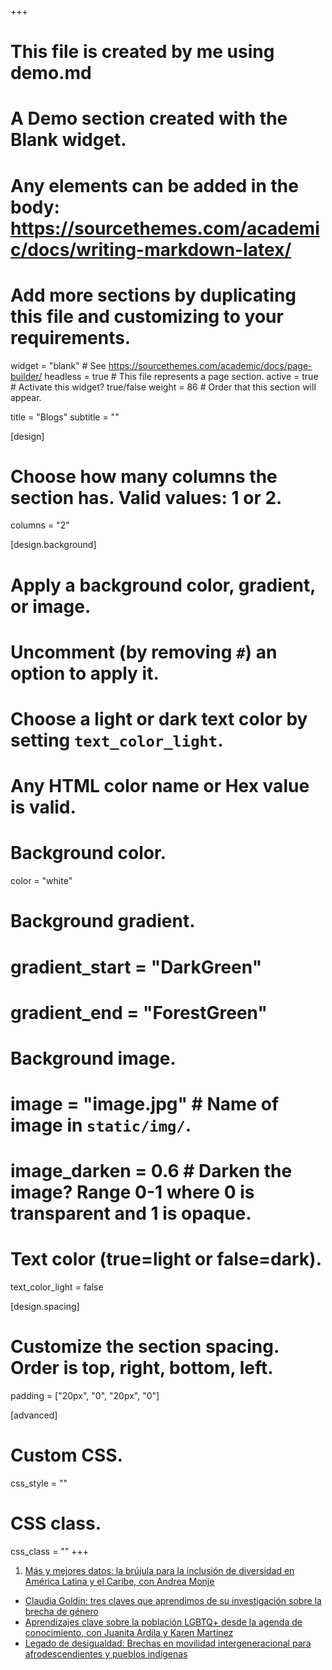 +++
# This file is created by me using demo.md
# A Demo section created with the Blank widget.
# Any elements can be added in the body: https://sourcethemes.com/academic/docs/writing-markdown-latex/
# Add more sections by duplicating this file and customizing to your requirements.

widget = "blank"  # See https://sourcethemes.com/academic/docs/page-builder/
headless = true  # This file represents a page section.
active = true  # Activate this widget? true/false
weight = 86  # Order that this section will appear.

title = "Blogs"
subtitle = ""

[design]
  # Choose how many columns the section has. Valid values: 1 or 2.
  columns = "2"

[design.background]
  # Apply a background color, gradient, or image.
  #   Uncomment (by removing `#`) an option to apply it.
  #   Choose a light or dark text color by setting `text_color_light`.
  #   Any HTML color name or Hex value is valid.

  # Background color.
 color = "white"
  
  # Background gradient.
#  gradient_start = "DarkGreen"
#  gradient_end = "ForestGreen"
  
  # Background image.
  # image = "image.jpg"  # Name of image in `static/img/`.
  # image_darken = 0.6  # Darken the image? Range 0-1 where 0 is transparent and 1 is opaque.

  # Text color (true=light or false=dark).
  text_color_light = false

[design.spacing]
  # Customize the section spacing. Order is top, right, bottom, left.
  padding = ["20px", "0", "20px", "0"]

[advanced]
 # Custom CSS. 
 css_style = ""
 
 # CSS class.
 css_class = ""
+++

1. [Más y mejores datos: la brújula para la inclusión de diversidad en América Latina y el Caribe, con Andrea Monje](https://blogs.iadb.org/igualdad/es/mas-y-mejores-datos-inclusion-de-diversidad-america-latina-y-el-caribe/)
+ [Claudia Goldin: tres claves que aprendimos de su investigación sobre la brecha de género](https://blogs.iadb.org/igualdad/es/claudia-goldin-tres-claves-que-aprendimos-de-su-investigacion-brecha-de-genero/)
+ [Aprendizajes clave sobre la población LGBTQ+ desde la agenda de conocimiento, con Juanita Ardila y Karen Martinez](https://blogs.iadb.org/igualdad/es/poblacion-lgbtq-agenda-de-conocimiento/)
+ [Legado de desigualdad: Brechas en movilidad intergeneracional para afrodescendientes y pueblos indígenas](https://blogs.iadb.org/igualdad/es/legado-de-desigualdad/)



